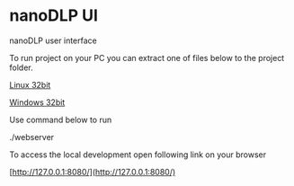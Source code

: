 # nanoDLP UI
nanoDLP user interface

To run project on your PC you can extract one of files below to the project folder.

[Linux 32bit](http://www.nanodlp.com/download/nanodlp.ui.linux32bit.zip)

[Windows 32bit](http://www.nanodlp.com/download/nanodlp.ui.win32bit.zip)

Use command below to run

./webserver

To access the local development open following link on your browser

[http://127.0.0.1:8080/](http://127.0.0.1:8080/)
